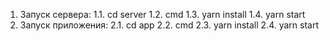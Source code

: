 1. Запуск сервера:
1.1. cd server
1.2. cmd
1.3. yarn install
1.4. yarn start
2. Запуск приложения:
2.1. cd app
2.2. cmd
2.3. yarn install
2.4. yarn start